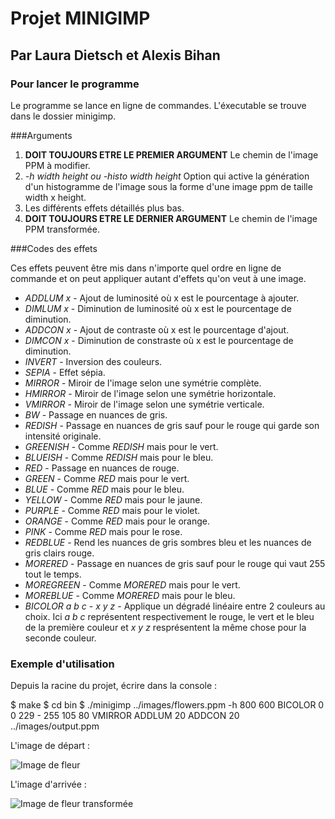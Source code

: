 # Projet MINIGIMP 
## Par Laura Dietsch et Alexis Bihan

### Pour lancer le programme 

Le programme se lance en ligne de commandes. L'éxecutable se trouve dans le dossier minigimp. 

###Arguments

1. **DOIT TOUJOURS ETRE LE PREMIER ARGUMENT** Le chemin de l'image PPM à modifier.
2. *-h width height ou -histo width height* Option qui active la génération d'un histogramme de l'image sous la forme d'une image ppm de taille width x height.
3. Les différents effets détaillés plus bas. 
4. **DOIT TOUJOURS ETRE LE DERNIER ARGUMENT** Le chemin de l'image PPM transformée.

###Codes des effets

Ces effets peuvent être mis dans n'importe quel ordre en ligne de commande et on peut appliquer autant d'effets qu'on veut à une image.

* *ADDLUM x* - Ajout de luminosité où x est le pourcentage à ajouter.
* *DIMLUM x* - Diminution de luminosité où x est le pourcentage de diminution.
* *ADDCON x* - Ajout de contraste où x est le pourcentage d'ajout.
* *DIMCON x* - Diminution de constraste où x est le pourcentage de diminution.
* *INVERT* - Inversion des couleurs.
* *SEPIA* - Effet sépia.
* *MIRROR* - Miroir de l'image selon une symétrie complète.
* *HMIRROR* - Miroir de l'image selon une symétrie horizontale.
* *VMIRROR* - Miroir de l'image selon une symétrie verticale.
* *BW* - Passage en nuances de gris.
* *REDISH* - Passage en nuances de gris sauf pour le rouge qui garde son intensité originale.
* *GREENISH* - Comme *REDISH* mais pour le vert.
* *BLUEISH* - Comme *REDISH* mais pour le bleu.
* *RED* - Passage en nuances de rouge.
* *GREEN* - Comme *RED* mais pour le vert.
* *BLUE* - Comme *RED* mais pour le bleu.
* *YELLOW* - Comme *RED* mais pour le jaune.
* *PURPLE* - Comme *RED* mais pour le violet.
* *ORANGE* - Comme *RED* mais pour le orange.
* *PINK* - Comme *RED* mais pour le rose.
* *REDBLUE* - Rend les nuances de gris sombres bleu et les nuances de gris clairs rouge. 
* *MORERED* - Passage en nuances de gris sauf pour le rouge qui vaut 255 tout le temps.
* *MOREGREEN* - Comme *MORERED* mais pour le vert.
* *MOREBLUE* - Comme *MORERED* mais pour le bleu.
* *BICOLOR a b c - x y z* - Applique un dégradé linéaire entre 2 couleurs au choix. Ici *a b c* représentent respectivement le rouge, le vert et le bleu de la première couleur et *x y z* resprésentent la même chose pour la seconde couleur. 

### Exemple d'utilisation 

Depuis la racine du projet, écrire dans la console : 

$ make
$ cd bin
$ ./minigimp ../images/flowers.ppm -h 800 600 BICOLOR 0 0 229 - 255 105 80 VMIRROR ADDLUM 20 ADDCON 20 ../images/output.ppm

L'image de départ :

![Image de fleur](../images/flowers.ppm)

L'image d'arrivée :

![Image de fleur transformée](../images/output.ppm)



